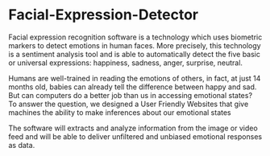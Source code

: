 # Facial-Expression-Detector

Facial expression recognition software is a technology which uses biometric markers to detect emotions in human faces. More precisely, this technology is a sentiment analysis tool and is able to automatically detect the five basic or universal expressions: happiness, sadness, anger, surprise, neutral.

Humans are well-trained in reading the emotions of others, in fact, at just 14 months old, babies can already tell the difference between happy and sad. But can computers do a better job than us in accessing emotional states? To answer the question, we designed a User Friendly Websites that give machines the ability to make inferences about our
emotional states

The software will extracts and analyze information from the image or video feed and will be able to deliver unfiltered and unbiased emotional responses as data.
